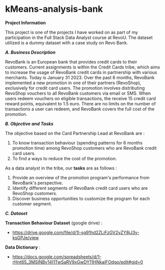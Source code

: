 # kMeans-analysis-bank
**Project Information**

This project is one of the projects I have worked on as part of my participation in the Full Stack Data Analyst course at RevoU. The dataset utilized is a dummy dataset with a case study on Revo Bank.


***A. Business Description***

RevoBank is an European bank that provides credit cards to their customers. Current assignments is within the Credit Cards tribe, which aims to increase the usage of RevoBank credit cards in partnership with various merchants.
Today is January 31 2023. Over the past 6 months, RevoBank implemented a new promotion in one of their partners (RevoShop), exclusively for credit card users. The promotion involves distributing RevoShop vouchers to all RevoBank customers via email or SMS. When users redeem vouchers on eligible transactions, the receive 15 credit card reward points, equivalent to 1.5 euro. There are no limits on the number of transactions a user can redeem, and RevoBank covers the full cost of the promotion.


***B. Objective and Tasks***

The objective based on the Card Partnership Lead at RevoBank are :


1.   To know transaction behaviour (spending patterns for 6 months promotion time) among RevoShop customers who are RevoBank credit card users.
2.   To find a ways to reduce the cost of the promotion.

As a data analyst in the tribe, our **tasks** are as follows :


1.   Provide an overview of the promotion program's performance from RevoBank's perspective.
2.   Identify different segments of RevoBank credit card users who are RevoShop customers.
3.    Discover business opportunities to customize the program for each customer segment.


***C. Dataset***

**Transaction Behaviour Dataset** (google drive) :


*   https://drive.google.com/file/d/1l-sg91hd2ZLiFzGV2yZY8jJ3v-ksGPJe/view

**Data Dictionary** :


*   https://docs.google.com/spreadsheets/d/1-rHnt65_3MSINBv14I1TwSaRV9xGwDY11HNkaiFOdgo/edit#gid=0
